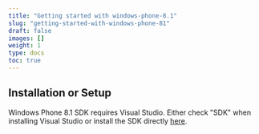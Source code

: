 ```yaml
---
title: "Getting started with windows-phone-8.1"
slug: "getting-started-with-windows-phone-81"
draft: false
images: []
weight: 1
type: docs
toc: true
---
```


## Installation or Setup
Windows Phone 8.1 SDK requires Visual Studio. Either check "SDK" when installing Visual Studio or install the SDK directly [here][1].


  [1]: https://developer.microsoft.com/en-us/windows/downloads/sdk-archive

